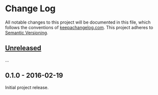 Change Log
==========

All notable changes to this project will be documented in this file, which
follows the conventions of [keepachangelog.com](http://keepachangelog.com/).
This project adheres to [Semantic Versioning](http://semver.org/).

## [Unreleased]

...

## 0.1.0 - 2016-02-19

Initial project release.

[Unreleased]: https://github.com/greglook/alphabase/compare/0.1.0...HEAD
